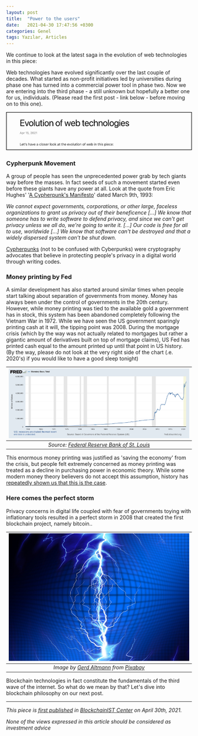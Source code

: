 ```yaml
---
layout: post
title:  "Power to the users"
date:   2021-04-30 17:47:56 +0300
categories: Genel
tags: Yazılar, Articles
---
```


We continue to look at the latest saga in the evolution of web technologies in this piece: 

Web technologies have evolved significantly over the last couple of decades. What started as non-profit initiatives led by universities during phase one has turned into a commercial power tool in phase two. Now we are entering into the third phase - a still unknown but hopefully a better one for us, individuals. (Please read the first post - link below - before moving on to this one). 

<a href="/genel/2021/04/15/evolution-of-web-technologies.html">
         <img alt="post" src="/assets/evolution_of_web_technologies_800.png"></a>

### Cypherpunk Movement
A group of people has seen the unprecedented power grab by tech giants way before the masses. In fact seeds of such a movement started even before these giants have any power at all. Look at the quote from Eric Hughes' '[A Cypherpunk's Manifesto](https://nakamotoinstitute.org/static/docs/cypherpunk-manifesto.txt)' dated March 9th, 1993: 

*We cannot expect governments, corporations, or other large, faceless organizations to grant us privacy out of their beneficence [...] We know that someone has to write software to defend privacy, and since we can't get privacy unless we all do, we're going to write it. [...] Our code is free for all to use, worldwide [...] We know that software can't be destroyed and that a widely dispersed system can't be shut down.*

[Cypherpunks](https://en.wikipedia.org/wiki/Cypherpunk) (not to be confused with Cyberpunks) were cryptography advocates that believe in protecting people's privacy in a digital world through writing codes. 

### Money printing by Fed

A similar development has also started around similar times when people start talking about separation of governments from money. Money has always been under the control of governments in the 20th century. However, while money printing was tied to the available gold a government has in stock, this system has been abandoned completely following the Vietnam War in 1972. While we have seen the US government sparingly printing cash at it will, the tipping point was 2008. During the mortgage crisis (which by the way was not  actually related to mortgages but rather a gigantic amount of derivatives built on top of mortgage claims), US Fed has printed cash  equal to the amount printed up until that point in US history. (By the way, please do not look at the very right side of the chart (.e. 2020's) if you would like to have a good sleep tonight)

| ![fed_monetary_base](/assets/fredgraph_monetary_base_800.png)|
|:--:| 
| *Source: [Federal Reserve Bank of St. Louis](https://fred.stlouisfed.org/series/BOGMBASE)*|

This enormous money printing was justified as 'saving the economy' from the crisis, but people felt extremely concerned as money printing was treated as a decline in purchasing power in economic theory. While some modern money theory believers do not accept this assumption, history has [repeatedly shown us that this is the case](https://en.wikipedia.org/wiki/Hyperinflation#Money_supply). 

### Here comes the perfect storm

Privacy concerns in digital life coupled with fear of governments toying with inflationary tools resulted in a perfect storm in 2008 that created the first blockchain project, namely bitcoin.. 

| ![power_charge](/assets/flash-3604915_800.jpg)|
|:--:| 
| *Image by [Gerd Altmann](https://pixabay.com/users/geralt-9301/) from [Pixabay](https://pixabay.com/)*|

Blockchain technologies in fact constitute the fundamentals of the third wave of the internet. So what do we mean by that? Let's dive into blockchain philosophy on our next post. 

---
*This piece is [first published](https://medium.com/bcistcenter/power-to-the-users-dda312460408) in [BlockchainIST Center](https://medium.com/blockchainist-center) on April 30th, 2021.*

*None of the views expressed in this article should be considered as investment advice*


